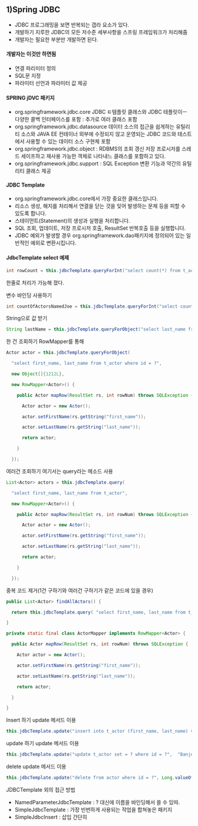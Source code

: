 



1)Spring JDBC
-----------

- JDBC 프로그래밍을 보면 반복되는 갭라 요소가 있다.
- 개발하기 지루한 JDBC의 모든 저수준 세부사항을 스프링 프레임워크가 처리해줌
- 개발자는 필요한 부분만 개발하면 된다.

#### 개발자는 이것만 하면됨
- 연결 파리미터 정의
- SQL문 지정
- 파라미터 선언과 파라미터 값 제공


#### SPRING jDVC 패키지
- org.springframework.jdbc.core JDBC ㅌ템플릿 클래스와 JDBC 테플릿이ㅡ 다양한 콜백 인터페이스를 포함 : 추가로 여러 클래스 포함
- org.springframework.jdbc.datasource 데이터 소스의 접근을 쉽게하는 유틸리티 소스와 JAVA EE 컨테이너 외부에 수정되지 않고 운영되는 JDBC 코드와 테스트에서 사용할 수 있는 데이터 소스 구현체 포함
- org.springframework.jdbc.object : RDBMS의 조회 갱신 저장 프로시저를 스레드 세이프하고 재사용 가능한 객체로 나타내느 클래스를 포함하고 있다.
- org.springframework.jdbc.support : SQL Exception 변환 기능과 약간의 유틸리티 클래스 제공

#### JDBC Template

- org.springframework.jdbc.core에서 가장 중요한 클래스입니다.
- 리소스 생성, 해지를 처리해서 연결을 닫는 것을 잊어 발생하는 문제 등을 피할 수 있도록 합니다.
- 스테이먼트(Statement)의 생성과 실행을 처리합니다.
- SQL 조회, 업데이트, 저장 프로시저 호출, ResultSet 반복호출 등을 실행합니다.
- JDBC 예외가 발생할 경우 org.springframework.dao패키지에 정의되어 있는 일반적인 예외로 변환시킵니다.

#### JdbcTemplate select 예제
```java
int rowCount = this.jdbcTemplate.queryForInt("select count(*) from t_actor");
```
한줄로 처리가 가능해 졌다.

변수 바인딩 사용하기
```java
int countOfActorsNamedJoe = this.jdbcTemplate.queryForInt("select count(*) from t_actor where first_name = ?", "Joe");
```


String으로 값 받기
```java
String lastName = this.jdbcTemplate.queryForObject("select last_name from t_actor where id = ?", new Object[]{1212L}, String.class); 
```

한 건 조회하기
RowMapper를 통해
```java
Actor actor = this.jdbcTemplate.queryForObject(

  "select first_name, last_name from t_actor where id = ?",

  new Object[]{1212L},

  new RowMapper<Actor>() {

    public Actor mapRow(ResultSet rs, int rowNum) throws SQLException {

      Actor actor = new Actor();

      actor.setFirstName(rs.getString("first_name"));

      actor.setLastName(rs.getString("last_name"));

      return actor;

    }

  });
```


여러건 조회하기
여기서는 query라는 메소드 사용
```java
List<Actor> actors = this.jdbcTemplate.query(

  "select first_name, last_name from t_actor",

  new RowMapper<Actor>() {

    public Actor mapRow(ResultSet rs, int rowNum) throws SQLException {

      Actor actor = new Actor();

      actor.setFirstName(rs.getString("first_name"));

      actor.setLastName(rs.getString("last_name"));

      return actor;

    }

  });
```

중복 코드 제거(1건 구하기와 여러건 구하기가 같은 코드에 있을 경우)
```java
public List<Actor> findAllActors() {

  return this.jdbcTemplate.query( "select first_name, last_name from t_actor", new ActorMapper());

}

private static final class ActorMapper implements RowMapper<Actor> {

  public Actor mapRow(ResultSet rs, int rowNum) throws SQLException {

    Actor actor = new Actor();

    actor.setFirstName(rs.getString("first_name"));

    actor.setLastName(rs.getString("last_name"));

    return actor;

  }

}
```


Insert 하기
update 메서드 이용
```java
this.jdbcTemplate.update("insert into t_actor (first_name, last_name) values (?, ?)",  "Leonor", "Watling");

```

update 하기
update 메서드 이용
```java
this.jdbcTemplate.update("update t_actor set = ? where id = ?",  "Banjo", 5276L);
```

delete
update 메서드 이용
```java
this.jdbcTemplate.update("delete from actor where id = ?", Long.valueOf(actorId));
```

JDBCTemplate 외의 접근 방법
- NamedParameterJdbcTemplate : ? 대신에 이름을 바인딩해서 쓸 수 있따.
- SimpleJdbcTemplate : 가장 빈번하게 사용되는 작업을 합쳐놓은 패키지
- SimpleJdbcInsert : 삽입 간단히











